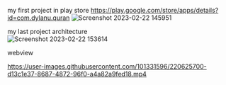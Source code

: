 my first project in play store 
https://play.google.com/store/apps/details?id=com.dylanu.quran
![Screenshot 2023-02-22 145951](https://user-images.githubusercontent.com/101331596/220626612-f1b78b67-825f-4105-91e8-05e451eb0a3b.jpeg)


my last project architecture  
![Screenshot 2023-02-22 153614](https://user-images.githubusercontent.com/101331596/220635467-c17bd94b-9a3c-4c88-8c7c-764e22f6e34d.jpeg)


webview

https://user-images.githubusercontent.com/101331596/220625700-d13c1e37-8687-4872-96f0-a4a82a9fed18.mp4

